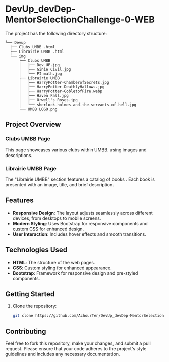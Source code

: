 # DevUp_devDep-MentorSelectionChallenge-0-WEB


The project has the following directory structure:
```
└── Devup
  ├── Clubs UMBB .html
  ├── Librairie UMBB .html
  └── img
      ├── Clubs UMBB
      │   ├── Dev UP.jpg
      │   ├── Ginie Civil.jpg
      │   └── PI math.jpg
      ├── Librairie UMBB
      │   ├── HarryPotter-ChamberofSecrets.jpg
      │   ├── HarryPotter-DeathlyHallows.jpg
      │   ├── HarryPotter-GobletofFire.webp
      │   ├── Haven Fall.jpg
      │   ├── Orwell's Roses.jpg
      │   └── sherlock-holmes-and-the-servants-of-hell.jpg
      └── UMBB LOGO.png
```


## Project Overview

### Clubs UMBB Page
This page showcases various clubs within UMBB. using images and descriptions.

### Librairie UMBB Page
The "Librairie UMBB" section features a catalog of books . Each book is presented with an image, title, and brief description.

## Features
- **Responsive Design**: The layout adjusts seamlessly across different devices, from desktops to mobile screens.
- **Modern Styling**: Uses Bootstrap for responsive components and custom CSS for enhanced design.
- **User Interaction**: Includes hover effects and smooth transitions.

## Technologies Used
- **HTML**: The structure of the web pages.
- **CSS**: Custom styling for enhanced appearance.
- **Bootstrap**: Framework for responsive design and pre-styled components.

## Getting Started
1. Clone the repository:
   ```bash
   git clone https://github.com/AchourTen/DevUp_devDep-MentorSelectionChallenge-0-WEB.git


## Contributing

Feel free to fork this repository, make your changes, and submit a pull request. Please ensure that your code adheres to the project's style guidelines and includes any necessary documentation.

